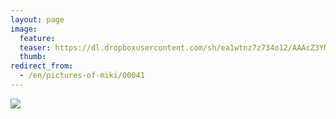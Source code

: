 ```yaml
---
layout: page
image:
  feature:
  teaser: https://dl.dropboxusercontent.com/sh/ea1wtnz7z734o12/AAAcZ3YMrTuHBZgsgYuQHd5Va/mikin-kuvat/2/DSC23761-245px.jpg
  thumb:
redirect_from:
  - /en/pictures-of-miki/00041
---
```


[![](https://dl.dropboxusercontent.com/sh/ea1wtnz7z734o12/AABiiMLAY8rd0d4hcntbAkKZa/mikin-kuvat/2/DSC23761-800px.jpg)](https://dl.dropboxusercontent.com/sh/ea1wtnz7z734o12/AADJflK8fpv_hV8cACPdNftsa/mikin-kuvat/2/DSC23761.jpg)
